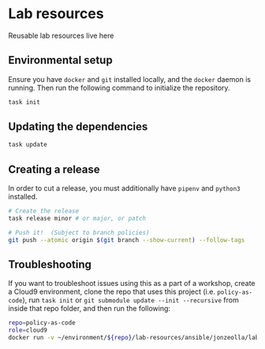 # Lab resources

Reusable lab resources live here

## Environmental setup

Ensure you have `docker` and `git` installed locally, and the `docker` daemon is running. Then run the following command to initialize the repository.

```bash
task init
```

## Updating the dependencies

```bash
task update
```

## Creating a release

In order to cut a release, you must additionally have `pipenv` and `python3` installed.

```bash
# Create the release
task release minor # or major, or patch

# Push it!  (Subject to branch policies)
git push --atomic origin $(git branch --show-current) --follow-tags
```

## Troubleshooting

If you want to troubleshoot issues using this as a part of a workshop, create a Cloud9 environment, clone the repo that uses this project (i.e.
`policy-as-code`), run `task init` or `git submodule update --init --recursive` from inside that repo folder, and then run the following:

```bash
repo=policy-as-code
role=cloud9
docker run -v ~/environment/${repo}/lab-resources/ansible/jonzeolla/labs/roles/${role}/tasks/main.yml:/root/.ansible/collections/ansible_collections/jonzeolla/labs/roles/${role}/tasks/main.yml -e CLIENT_IP -e HOST_USER="${USER}" --network host -v ~/logs:/root/logs -v ~/.ssh:/root/.ssh jonzeolla/labs:${repo}
```
